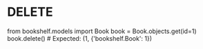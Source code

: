 # DELETE

from bookshelf.models import Book
book = Book.objects.get(id=1)
book.delete() # Expected: (1, {'bookshelf.Book': 1})

